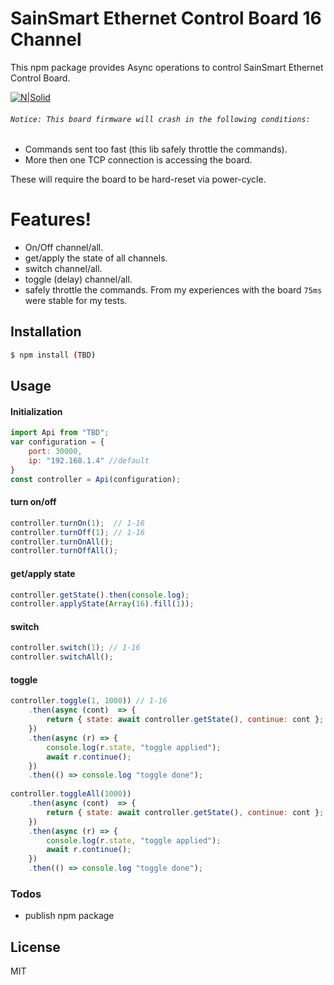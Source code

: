 #  SainSmart Ethernet Control Board 16 Channel

This npm package provides Async operations to control SainSmart Ethernet Control Board. 

[![N|Solid](https://cdn.shopify.com/s/files/1/1978/9859/products/01_595_15_1_1024x1024.jpg)](https://www.sainsmart.com/products/rj45-ethernet-control-board-for-8-16-ch-relays-1?nosto=customers-also-bought)

###### `Notice: This board firmware will crash in the following conditions:`
- Commands sent too fast (this lib safely throttle the commands).
- More then one TCP connection is accessing the board. 

These will require the board to be hard-reset via power-cycle.
# Features!
  - On/Off channel/all. 
  - get/apply the state of all channels. 
  - switch channel/all. 
  - toggle (delay) channel/all. 
  - safely throttle the commands. From my experiences with the board `75ms` were stable for my tests. 
 
## Installation
```sh
$ npm install (TBD)
```
## Usage
#### Initialization
```js
import Api from "TBD";
var configuration = {
	port: 30000, 
    ip: "192.168.1.4" //default
}
const controller = Api(configuration);
```
#### turn on/off
```js
controller.turnOn(1);  // 1-16
controller.turnOff(1); // 1-16
controller.turnOnAll();
controller.turnOffAll();
```
#### get/apply state
```js
controller.getState().then(console.log);
controller.applyState(Array(16).fill(1)); 
```
#### switch
```js
controller.switch(1); // 1-16
controller.switchAll();
```

#### toggle
```js
controller.toggle(1, 1000)) // 1-16
	.then(async (cont)  => {
		return { state: await controller.getState(), continue: cont };
	})
	.then(async (r) => {
		console.log(r.state, "toggle applied");
		await r.continue();
	})
    .then(() => console.log "toggle done");
    
controller.toggleAll(1000))
	.then(async (cont)  => {
		return { state: await controller.getState(), continue: cont };
	})
	.then(async (r) => {
		console.log(r.state, "toggle applied");
		await r.continue();
	})
    .then(() => console.log "toggle done");
```
### Todos
 - publish npm package

License
----
MIT